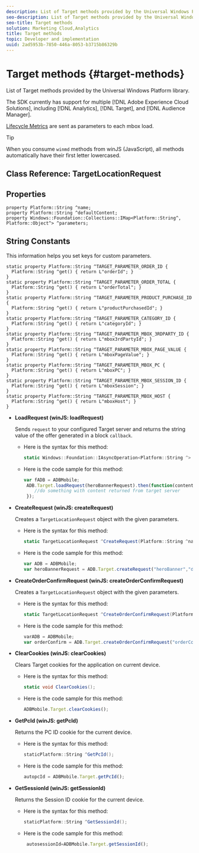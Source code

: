 ```yaml
---
description: List of Target methods provided by the Universal Windows Platform library.
seo-description: List of Target methods provided by the Universal Windows Platform library.
seo-title: Target methods
solution: Marketing Cloud,Analytics
title: Target methods
topic: Developer and implementation
uuid: 2ad5953b-7850-446a-8053-b3715b86329b
---
```


# Target methods {#target-methods}

List of Target methods provided by the Universal Windows Platform library.

The SDK currently has support for multiple [!DNL Adobe Experience Cloud Solutions], including [!DNL Analytics], [!DNL Target], and [!DNL Audience Manager].

[Lifecycle Metrics](/help/universal-windows/metrics.md) are sent as parameters to each mbox load.

>[!TIP]
>
>When you consume `winmd` methods from winJS (JavaScript), all methods automatically have their first letter lowercased.

## Class Reference: TargetLocationRequest

## Properties

```
property Platform::String ^name; 
property Platform::String ^defaultContent; 
property Windows::Foundation::Collections::IMap<Platform::String^, Platform::Object^> ^parameters;
```

## String Constants

This information helps you set keys for custom parameters.

```
static property Platform::String ^TARGET_PARAMETER_ORDER_ID { 
  Platform::String ^get() { return L"orderId"; } 
} 
static property Platform::String ^TARGET_PARAMETER_ORDER_TOTAL { 
  Platform::String ^get() { return L"orderTotal"; } 
} 
static property Platform::String ^TARGET_PARAMETER_PRODUCT_PURCHASE_ID { 
  Platform::String ^get() { return L"productPurchasedId"; } 
} 
static property Platform::String ^TARGET_PARAMETER_CATEGORY_ID { 
  Platform::String ^get() { return L"categoryId"; } 
} 
static property Platform::String ^TARGET_PARAMETER_MBOX_3RDPARTY_ID { 
  Platform::String ^get() { return L"mbox3rdPartyId"; } 
} 
static property Platform::String ^TARGET_PARAMETER_MBOX_PAGE_VALUE { 
  Platform::String ^get() { return L"mboxPageValue"; } 
} 
static property Platform::String ^TARGET_PARAMETER_MBOX_PC { 
  Platform::String ^get() { return L"mboxPC"; } 
} 
static property Platform::String ^TARGET_PARAMETER_MBOX_SESSION_ID { 
  Platform::String ^get() { return L"mboxSession"; } 
} 
static property Platform::String ^TARGET_PARAMETER_MBOX_HOST { 
  Platform::String ^get() { return L"mboxHost"; } 
}
```

* **LoadRequest (winJS: loadRequest)**

  Sends `request` to your configured Target server and returns the string value of the offer generated in a block `callback`.

  * Here is the syntax for this method:

    ```csharp
    static Windows::Foundation::IAsyncOperation<Platform::String ^> ^LoadRequest(TargetLocationRequest ^request);
    ```

  * Here is the code sample for this method:

    ```js
    var fADB = ADBMobile; 
     ADB.Target.loadRequest(heroBannerRequest).then(function(content){ 
        //do something with content returned from target server 
     });
     ```

* **CreateRequest (winJS: createRequest)**

  Creates a `TargetLocationRequest` object with the given parameters.

  * Here is the syntax for this method:

    ```csharp
    static TargetLocationRequest ^CreateRequest(Platform::String ^name, Platform::String ^defaultContent,Windows::Foundation::Collections::IMap<Platform::String^,Platform::Object^> ^parameters); 
    ```

  * Here is the code sample for this method:

    ```js
    var ADB = ADBMobile;
    var heroBannerRequest = ADB.Target.createRequest("heroBanner","default.png", null); 
    ```

* **CreateOrder​ConfirmRequest (winJS: createOrder​ConfirmRequest)**

  Creates a `TargetLocationRequest` object with the given parameters.

  * Here is the syntax for this method:

    ```csharp
    static TargetLocationRequest ^CreateOrderConfirmRequest(Platform::String ^name, Platform::String ^orderId,Platform::String ^orderTotal,Platform::String ^productPurchasedId,Windows::Foundation::Collections::IMap<Platform::String^,Platform::Object^> ^parameters); 
    ```

  * Here is the code sample for this method:

    ```js
    varADB = ADBMobile;
    var orderConfirm = ADB.Target.createOrderConfirmRequest("orderConfirm","order","47.88","3722",null);
    ```

* **ClearCookies (winJS: clearCookies)**

  Clears Target cookies for the application on current device.

  * Here is the syntax for this method:

    ```csharp
    static void ClearCookies();
    ```

  * Here is the code sample for this method:

    ```js
    ADBMobile.Target.clearCookies();
    ```

* **GetPcId (winJS: getPcId)**

  Returns the PC ID cookie for the current device.

  * Here is the syntax for this method:

    ```csharp
    staticPlatform::String ^GetPcId();
    ```

  * Here is the code sample for this method:

    ```js
    autopcId = ADBMobile.Target.getPcId();
    ```

* **GetSessionId (winJS: getSessionId)**

  Returns the Session ID cookie for the current device.

  * Here is the syntax for this method:

    ```csharp
    staticPlatform::String ^GetSessionId();
    ```

  * Here is the code sample for this method:

    ```js
     autosessionId=ADBMobile.Target.getSessionId(); 
     ```

